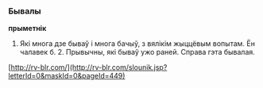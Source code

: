 ### Бывалы
**прыметнік**

1. Які многа дзе бываў і многа бачыў, з вялікім жыццёвым вопытам. Ён чалавек б. 2. Прывычны, які бываў ужо раней. Справа гэта бывалая.

<a rel="author">[http://rv-blr.com/](http://rv-blr.com/slounik.jsp?letterId=0&maskId=0&pageId=449)</a>
